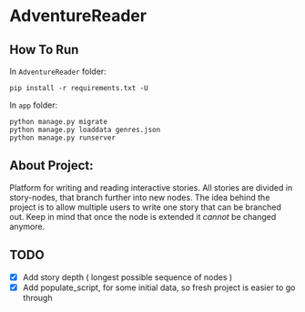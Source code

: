 # AdventureReader

## How To Run

In `AdventureReader` folder:
```
pip install -r requirements.txt -U
```

In `app` folder:
```
python manage.py migrate
python manage.py loaddata genres.json
python manage.py runserver
```

## About Project:

Platform for writing and reading interactive stories. All stories are divided in story-nodes, that branch further into new nodes. The idea behind the project is to allow multiple users to write one story that can be branched out. Keep in mind that once the node is extended it *cannot* be changed anymore.

## TODO
- [x] Add story depth ( longest possible sequence of nodes )
- [x] Add populate_script, for some initial data, so fresh project is easier to go through
